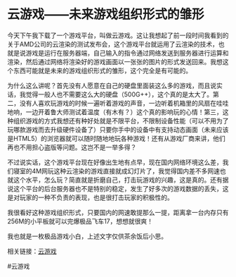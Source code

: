 云游戏——未来游戏组织形式的雏形
================================

今天下午我下载了一个游戏平台，叫做云游戏。这让我想起了前一段时间我看到的关于AMD公司的云渲染的测试发布会，这个游戏平台就运用了云渲染的技术，也就是说游戏是运行在服务器端，自己输入的指令通过网络发送到服务器进行运算和渲染，然后通过网络将渲染好的游戏画面以一张张的图片的形式发送回来。我想这个东西可能就是未来的游戏组织形式的雏形，这个完全是有可能的。

为什么这么讲呢？首先没有人愿意在自己的硬盘里面装这么多的游戏，而且说实话，我觉得一般人也不需要这么大的硬盘（500G++），这个真的是太大了。第二，没有人喜欢玩游戏的时候一遍听着游戏的声音，一边听着机箱里的风扇在哇哇地响，一边开着鲁大师测试着温度（有木有？）这个真的影响玩的心情！第三，这种组织游戏的方式我想还有种好处就是不限平台，不限制设备性能（可以不用为了玩哪款游戏而去升级硬件设备了）只要你手中的设备中有支持动态画面（未来应该是HTML5）的浏览器就可以随时随地地玩各种游戏！还有从游戏厂商来讲，他们再也不用担心盗版等问题。这岂不是一举多得？

不过说实话，这个游戏平台现在好像出生地有点早，现在国内网络环境这么差，我们寝室的4M网玩这种云渲染的游戏直接就成幻灯片了，我觉得国内差不多网速也就这个水平，怎么玩？简直就是折磨自己，打击玩游戏的兴趣，这是真的。还有据说这个平台的后台服务器也不是特别的稳定，发生了好多次的游戏数据的丢失，这是对玩家的一种不负责的表现，也是很打击玩家的积极性的。

我很看好这种游戏组织形式，只要国内的网速敢提那么一提，距离拿一台内存只有256M的小平板就可以完爆极品飞车17，想想就很爽！

我也就是一枚极品游戏小白，上述文字仅供茶余饭后小思。

相关链接：[云游戏](http://www.yxyun.com/)

#云游戏

